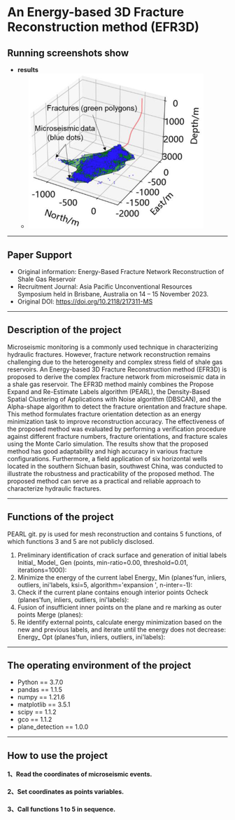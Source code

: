 # **An Energy-based 3D Fracture Reconstruction method (EFR3D)**
## Running screenshots show
- **results**
  - <img src="img/Fracture reconstruction of a well from field microseismic data.jpg" width="400" />
***
## Paper Support
- Original information: Energy-Based Fracture Network Reconstruction of Shale Gas Reservoir
- Recruitment Journal: Asia Pacific Unconventional Resources Symposium held in Brisbane, Australia on 14 – 15 November 2023. 
- Original DOI: https://doi.org/10.2118/217311-MS
***
## Description of the project
Microseismic monitoring is a commonly used technique in characterizing hydraulic fractures. However, fracture network reconstruction remains challenging due to the heterogeneity and complex stress field of shale gas reservoirs. An Energy-based 3D Fracture Reconstruction method (EFR3D) is proposed to derive the complex fracture network from microseismic data in a shale gas reservoir. The EFR3D method mainly combines the Propose Expand and Re-Estimate Labels algorithm (PEARL), the Density-Based Spatial Clustering of Applications with Noise algorithm (DBSCAN), and the Alpha-shape algorithm to detect the fracture orientation and fracture shape. This method formulates fracture orientation detection as an energy minimization task to improve reconstruction accuracy. The effectiveness of the proposed method was evaluated by performing a verification procedure against different fracture numbers, fracture orientations, and fracture scales using the Monte Carlo simulation. The results show that the proposed method has good adaptability and high accuracy in various fracture configurations. Furthermore, a field application of six horizontal wells located in the southern Sichuan basin, southwest China, was conducted to illustrate the robustness and practicability of the proposed method. The proposed method can serve as a practical and reliable approach to characterize hydraulic fractures.
***
## Functions of the project
PEARL git. py is used for mesh reconstruction and contains 5 functions, of which functions 3 and 5 are not publicly disclosed.
1. Preliminary identification of crack surface and generation of initial labels
    Initial_ Model_ Gen (points, min-ratio=0.00, threshold=0.01, iterations=1000):
2. Minimize the energy of the current label
    Energy_ Min (planes'fun, inliers, outliers, ini'labels, ksi=5, algorithm='expansion ', n-inter=-1):
3. Check if the current plane contains enough interior points
    Ocheck (planes'fun, inliers, outliers, ini'labels):
4. Fusion of insufficient inner points on the plane and re marking as outer points
    Merge (planes):
5. Re identify external points, calculate energy minimization based on the new and previous labels, and iterate until the energy does not decrease:
    Energy_ Opt (planes'fun, inliers, outliers, ini'labels):
***
## The operating environment of the project
-	Python == 3.7.0
-	pandas == 1.1.5
-	numpy == 1.21.6
-	matplotlib == 3.5.1
-	scipy == 1.1.2
-	gco == 1.1.2
-	plane_detection == 1.0.0
***
## How to use the project
#### 1、Read the coordinates of microseismic events.

#### 2、Set coordinates as points variables.

#### 3、Call functions 1 to 5 in sequence.
